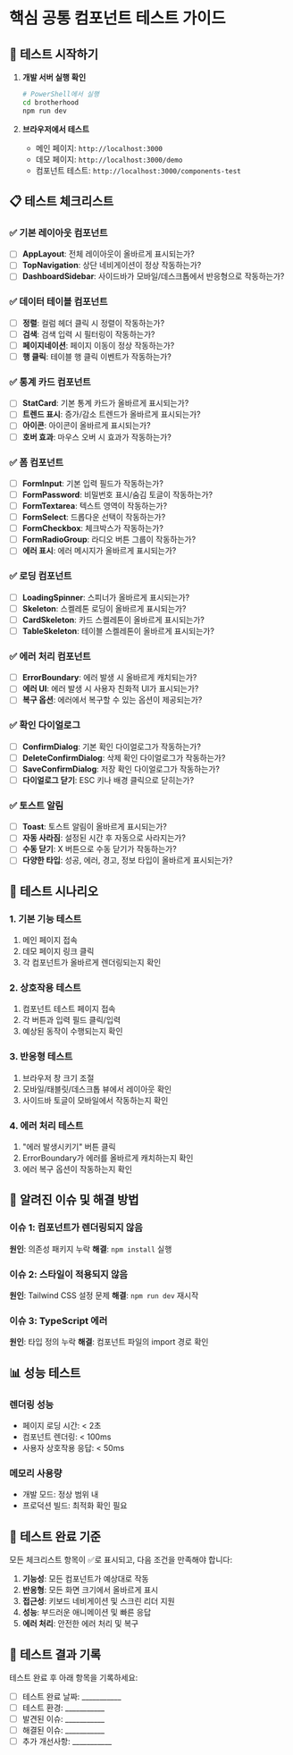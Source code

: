 # 핵심 공통 컴포넌트 테스트 가이드

## 🚀 테스트 시작하기

1. **개발 서버 실행 확인**
   ```bash
   # PowerShell에서 실행
   cd brotherhood
   npm run dev
   ```

2. **브라우저에서 테스트**
   - 메인 페이지: `http://localhost:3000`
   - 데모 페이지: `http://localhost:3000/demo`
   - 컴포넌트 테스트: `http://localhost:3000/components-test`

## 📋 테스트 체크리스트

### ✅ 기본 레이아웃 컴포넌트
- [ ] **AppLayout**: 전체 레이아웃이 올바르게 표시되는가?
- [ ] **TopNavigation**: 상단 네비게이션이 정상 작동하는가?
- [ ] **DashboardSidebar**: 사이드바가 모바일/데스크톱에서 반응형으로 작동하는가?

### ✅ 데이터 테이블 컴포넌트
- [ ] **정렬**: 컬럼 헤더 클릭 시 정렬이 작동하는가?
- [ ] **검색**: 검색 입력 시 필터링이 작동하는가?
- [ ] **페이지네이션**: 페이지 이동이 정상 작동하는가?
- [ ] **행 클릭**: 테이블 행 클릭 이벤트가 작동하는가?

### ✅ 통계 카드 컴포넌트
- [ ] **StatCard**: 기본 통계 카드가 올바르게 표시되는가?
- [ ] **트렌드 표시**: 증가/감소 트렌드가 올바르게 표시되는가?
- [ ] **아이콘**: 아이콘이 올바르게 표시되는가?
- [ ] **호버 효과**: 마우스 오버 시 효과가 작동하는가?

### ✅ 폼 컴포넌트
- [ ] **FormInput**: 기본 입력 필드가 작동하는가?
- [ ] **FormPassword**: 비밀번호 표시/숨김 토글이 작동하는가?
- [ ] **FormTextarea**: 텍스트 영역이 작동하는가?
- [ ] **FormSelect**: 드롭다운 선택이 작동하는가?
- [ ] **FormCheckbox**: 체크박스가 작동하는가?
- [ ] **FormRadioGroup**: 라디오 버튼 그룹이 작동하는가?
- [ ] **에러 표시**: 에러 메시지가 올바르게 표시되는가?

### ✅ 로딩 컴포넌트
- [ ] **LoadingSpinner**: 스피너가 올바르게 표시되는가?
- [ ] **Skeleton**: 스켈레톤 로딩이 올바르게 표시되는가?
- [ ] **CardSkeleton**: 카드 스켈레톤이 올바르게 표시되는가?
- [ ] **TableSkeleton**: 테이블 스켈레톤이 올바르게 표시되는가?

### ✅ 에러 처리 컴포넌트
- [ ] **ErrorBoundary**: 에러 발생 시 올바르게 캐치되는가?
- [ ] **에러 UI**: 에러 발생 시 사용자 친화적 UI가 표시되는가?
- [ ] **복구 옵션**: 에러에서 복구할 수 있는 옵션이 제공되는가?

### ✅ 확인 다이얼로그
- [ ] **ConfirmDialog**: 기본 확인 다이얼로그가 작동하는가?
- [ ] **DeleteConfirmDialog**: 삭제 확인 다이얼로그가 작동하는가?
- [ ] **SaveConfirmDialog**: 저장 확인 다이얼로그가 작동하는가?
- [ ] **다이얼로그 닫기**: ESC 키나 배경 클릭으로 닫히는가?

### ✅ 토스트 알림
- [ ] **Toast**: 토스트 알림이 올바르게 표시되는가?
- [ ] **자동 사라짐**: 설정된 시간 후 자동으로 사라지는가?
- [ ] **수동 닫기**: X 버튼으로 수동 닫기가 작동하는가?
- [ ] **다양한 타입**: 성공, 에러, 경고, 정보 타입이 올바르게 표시되는가?

## 🔧 테스트 시나리오

### 1. 기본 기능 테스트
1. 메인 페이지 접속
2. 데모 페이지 링크 클릭
3. 각 컴포넌트가 올바르게 렌더링되는지 확인

### 2. 상호작용 테스트
1. 컴포넌트 테스트 페이지 접속
2. 각 버튼과 입력 필드 클릭/입력
3. 예상된 동작이 수행되는지 확인

### 3. 반응형 테스트
1. 브라우저 창 크기 조절
2. 모바일/태블릿/데스크톱 뷰에서 레이아웃 확인
3. 사이드바 토글이 모바일에서 작동하는지 확인

### 4. 에러 처리 테스트
1. "에러 발생시키기" 버튼 클릭
2. ErrorBoundary가 에러를 올바르게 캐치하는지 확인
3. 에러 복구 옵션이 작동하는지 확인

## 🐛 알려진 이슈 및 해결 방법

### 이슈 1: 컴포넌트가 렌더링되지 않음
**원인**: 의존성 패키지 누락
**해결**: `npm install` 실행

### 이슈 2: 스타일이 적용되지 않음
**원인**: Tailwind CSS 설정 문제
**해결**: `npm run dev` 재시작

### 이슈 3: TypeScript 에러
**원인**: 타입 정의 누락
**해결**: 컴포넌트 파일의 import 경로 확인

## 📊 성능 테스트

### 렌더링 성능
- 페이지 로딩 시간: < 2초
- 컴포넌트 렌더링: < 100ms
- 사용자 상호작용 응답: < 50ms

### 메모리 사용량
- 개발 모드: 정상 범위 내
- 프로덕션 빌드: 최적화 확인 필요

## 🎯 테스트 완료 기준

모든 체크리스트 항목이 ✅로 표시되고, 다음 조건을 만족해야 합니다:

1. **기능성**: 모든 컴포넌트가 예상대로 작동
2. **반응형**: 모든 화면 크기에서 올바르게 표시
3. **접근성**: 키보드 네비게이션 및 스크린 리더 지원
4. **성능**: 부드러운 애니메이션 및 빠른 응답
5. **에러 처리**: 안전한 에러 처리 및 복구

## 📝 테스트 결과 기록

테스트 완료 후 아래 항목을 기록하세요:

- [ ] 테스트 완료 날짜: ___________
- [ ] 테스트 환경: ___________
- [ ] 발견된 이슈: ___________
- [ ] 해결된 이슈: ___________
- [ ] 추가 개선사항: ___________
